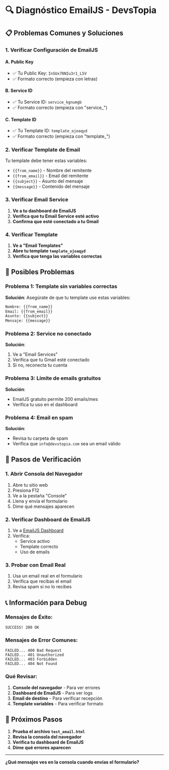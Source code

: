 # 🔍 Diagnóstico EmailJS - DevsTopia

## 📋 Problemas Comunes y Soluciones

### **1. Verificar Configuración de EmailJS**

#### **A. Public Key**
- ✅ Tu Public Key: `InSUx70NIu3r1_L5V`
- ✅ Formato correcto (empieza con letras)

#### **B. Service ID**
- ✅ Tu Service ID: `service_kgnumgb`
- ✅ Formato correcto (empieza con "service_")

#### **C. Template ID**
- ✅ Tu Template ID: `template_ojoaqyd`
- ✅ Formato correcto (empieza con "template_")

### **2. Verificar Template de Email**

Tu template debe tener estas variables:
- `{{from_name}}` - Nombre del remitente
- `{{from_email}}` - Email del remitente
- `{{subject}}` - Asunto del mensaje
- `{{message}}` - Contenido del mensaje

### **3. Verificar Email Service**

1. **Ve a tu dashboard de EmailJS**
2. **Verifica que tu Email Service esté activo**
3. **Confirma que esté conectado a tu Gmail**

### **4. Verificar Template**

1. **Ve a "Email Templates"**
2. **Abre tu template `template_ojoaqyd`**
3. **Verifica que tenga las variables correctas**

## 🚨 Posibles Problemas

### **Problema 1: Template sin variables correctas**
**Solución**: Asegúrate de que tu template use estas variables:
```html
Nombre: {{from_name}}
Email: {{from_email}}
Asunto: {{subject}}
Mensaje: {{message}}
```

### **Problema 2: Service no conectado**
**Solución**: 
1. Ve a "Email Services"
2. Verifica que tu Gmail esté conectado
3. Si no, reconecta tu cuenta

### **Problema 3: Límite de emails gratuitos**
**Solución**: 
- EmailJS gratuito permite 200 emails/mes
- Verifica tu uso en el dashboard

### **Problema 4: Email en spam**
**Solución**: 
- Revisa tu carpeta de spam
- Verifica que `info@devstopia.com` sea un email válido

## 🔧 Pasos de Verificación

### **1. Abrir Consola del Navegador**
1. Abre tu sitio web
2. Presiona F12
3. Ve a la pestaña "Console"
4. Llena y envía el formulario
5. Dime qué mensajes aparecen

### **2. Verificar Dashboard de EmailJS**
1. Ve a [EmailJS Dashboard](https://dashboard.emailjs.com/)
2. Verifica:
   - Service activo
   - Template correcto
   - Uso de emails

### **3. Probar con Email Real**
1. Usa un email real en el formulario
2. Verifica que recibas el email
3. Revisa spam si no lo recibes

## 📞 Información para Debug

### **Mensajes de Éxito:**
```
SUCCESS! 200 OK
```

### **Mensajes de Error Comunes:**
```
FAILED... 400 Bad Request
FAILED... 401 Unauthorized
FAILED... 403 Forbidden
FAILED... 404 Not Found
```

### **Qué Revisar:**
1. **Console del navegador** - Para ver errores
2. **Dashboard de EmailJS** - Para ver logs
3. **Email de destino** - Para verificar recepción
4. **Template variables** - Para verificar formato

## 🎯 Próximos Pasos

1. **Prueba el archivo `test_email.html`**
2. **Revisa la consola del navegador**
3. **Verifica tu dashboard de EmailJS**
4. **Dime qué errores aparecen**

---

**¿Qué mensajes ves en la consola cuando envías el formulario?** 